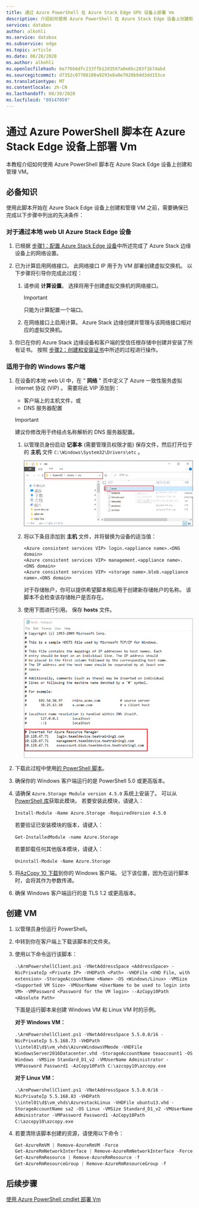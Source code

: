 ```yaml
---
title: 通过 Azure PowerShell 在 Azure Stack Edge GPU 设备上部署 Vm
description: 介绍如何使用 Azure PowerShell 在 Azure Stack Edge 设备上创建和管理虚拟机 (Vm) 。
services: databox
author: alkohli
ms.service: databox
ms.subservice: edge
ms.topic: article
ms.date: 08/28/2020
ms.author: alkohli
ms.openlocfilehash: 6e776b6dfc233ffb12d3597a0e6bc203f1674abd
ms.sourcegitcommit: d7352c07708180a9293e8a0e7020b9dd3dd153ce
ms.translationtype: MT
ms.contentlocale: zh-CN
ms.lasthandoff: 08/30/2020
ms.locfileid: "89147059"
---
```

# <a name="deploy-vms-on-your-azure-stack-edge-device-via-azure-powershell-script"></a>通过 Azure PowerShell 脚本在 Azure Stack Edge 设备上部署 Vm

<!--[!INCLUDE [applies-to-skus](../../includes/azure-stack-edge-applies-to-all-sku.md)]-->

本教程介绍如何使用 Azure PowerShell 脚本在 Azure Stack Edge 设备上创建和管理 VM。

## <a name="prerequisites"></a>必备知识

使用此脚本开始在 Azure Stack Edge 设备上创建和管理 VM 之前，需要确保已完成以下步骤中列出的先决条件：

### <a name="for-azure-stack-edge-device-via-the-local-web-ui"></a>对于通过本地 web UI Azure Stack Edge 设备

1. 已根据 [步骤1：配置 Azure Stack Edge 设备](azure-stack-edge-j-series-connect-resource-manager.md#step-1-configure-azure-stack-edge-device)中所述完成了 Azure Stack 边缘设备上的网络设置。

2. 已为计算启用网络接口。 此网络接口 IP 用于为 VM 部署创建虚拟交换机。 以下步骤将引导你完成此过程：

    1. 请参阅 **计算设置**。 选择将用于创建虚拟交换机的网络接口。

        > [!IMPORTANT] 
        > 只能为计算配置一个端口。

    2. 在网络接口上启用计算。 Azure Stack 边缘创建并管理与该网络接口相对应的虚拟交换机。

3. 你已在你的 Azure Stack 边缘设备和客户端的受信任根存储中创建并安装了所有证书。 按照 [步骤2：创建和安装证书](azure-stack-edge-j-series-connect-resource-manager.md#step-2-create-and-install-certificates)中所述的过程进行操作。

### <a name="for-your-windows-client"></a>适用于你的 Windows 客户端

1. 在设备的本地 web UI 中，在 " **网络** " 页中定义了 Azure 一致性服务虚拟 internet 协议 (VIP) 。 需要将此 VIP 添加到：

    - 客户端上的主机文件，或
    - DNS 服务器配置
    
    > [!IMPORTANT]
    > 建议你修改用于终结点名称解析的 DNS 服务器配置。

    1. 以管理员身份启动 **记事本** (需要管理员权限才能) 保存文件，然后打开位于的 **主机** 文件 `C:\Windows\System32\Drivers\etc` 。
    
        ![Windows 资源管理器主机文件](media/azure-stack-edge-j-series-connect-resource-manager/hosts-file.png)
    
    2. 将以下条目添加到 **主机** 文件，并将替换为设备的适当值：
    
        ```
        <Azure consistent services VIP> login.<appliance name>.<DNS domain>
        <Azure consistent services VIP> management.<appliance name>.<DNS domain>
        <Azure consistent services VIP> <storage name>.blob.<appliance name>.<DNS domain>
        ```
        对于存储帐户，你可以提供希望脚本稍后用于创建新存储帐户的名称。 该脚本不会检查该存储帐户是否存在。

    3. 使用下图进行引用。 保存 **hosts** 文件。

        ![在记事本中承载文件](media/azure-stack-edge-j-series-deploy-virtual-machine-cli-python/hosts-screenshot-boxed.png)

2. 下载此过程中使用[的 PowerShell 脚本](https://aka.ms/ase-vm-powershell)。

3. 确保你的 Windows 客户端运行的是 PowerShell 5.0 或更高版本。

4. 请确保 `Azure.Storage Module version 4.5.0` 系统上安装了。 可以从 [PowerShell 库](https://www.powershellgallery.com/packages/Azure.Storage/4.5.0)获取此模块。 若要安装此模块，请键入：

    `Install-Module -Name Azure.Storage -RequiredVersion 4.5.0`

    若要验证已安装模块的版本，请键入：

    `Get-InstalledModule -name Azure.Storage`

    若要卸载任何其他版本模块，请键入：

    `Uninstall-Module -Name Azure.Storage`

5. 将[AzCopy 10 下载](https://docs.microsoft.com/azure/storage/common/storage-use-azcopy-v10#download-azcopy)到你的 Windows 客户端。 记下该位置，因为在运行脚本时，会将其作为参数传递。

6. 确保 Windows 客户端运行的是 TLS 1.2 或更高版本。


## <a name="create-a-vm"></a>创建 VM

1. 以管理员身份运行 PowerShell。
2. 中转到你在客户端上下载该脚本的文件夹。  
3. 使用以下命令运行该脚本：
 
    `.\ArmPowershellClient.ps1 -VNetAddressSpace <AddressSpace> -NicPrivateIp <Private IP> -VHDPath <Path> -VHDFile <VHD File, with extension> -StorageAccountName <Name> -OS <Windows/Linux> -VMSize <Supported VM Size> -VMUserName <UserName to be used to login into VM> -VMPassword <Password for the VM login> --AzCopy10Path <Absolute Path>`

    下面是运行脚本来创建 Windows VM 和 Linux VM 时的示例。

    **对于 Windows VM：**

    `.\ArmPowershellClient.ps1 -VNetAddressSpace 5.5.0.0/16 -NicPrivateIp 5.5.168.73 -VHDPath \\intel01\d$\vm_vhds\AzureWindowsVMmode -VHDFile WindowsServer2016Datacenter.vhd -StorageAccountName teaaccount1 -OS Windows -VMSize Standard_D1_v2 -VMUserName Administrator -VMPassword Password1 -AzCopy10Path C:\azcopy10\azcopy.exe`

    **对于 Linux VM：**

    `.\ArmPowershellClient.ps1 -VNetAddressSpace 5.5.0.0/16 -NicPrivateIp 5.5.168.83 -VHDPath \\intel01\d$\vm_vhds\AzurestackLinux -VHDFile ubuntu13.vhd -StorageAccountName sa2 -OS Linux -VMSize Standard_D1_v2 -VMUserName Administrator -VMPassword Password1 -AzCopy10Path C:\azcopy10\azcopy.exe`
    
4. 若要清除该脚本创建的资源，请使用以下命令：
    
    ```powershell
    Get-AzureRmVM | Remove-AzureRmVM -Force
    Get-AzureRmNetworkInterface | Remove-AzureRmNetworkInterface -Force
    Get-AzureRmResource | Remove-AzureRmResource -f
    Get-AzureRmResourceGroup | Remove-AzureRmResourceGroup -f
    ```


## <a name="next-steps"></a>后续步骤

[使用 Azure PowerShell cmdlet 部署 Vm](azure-stack-edge-j-series-deploy-virtual-machine-powershell.md)
